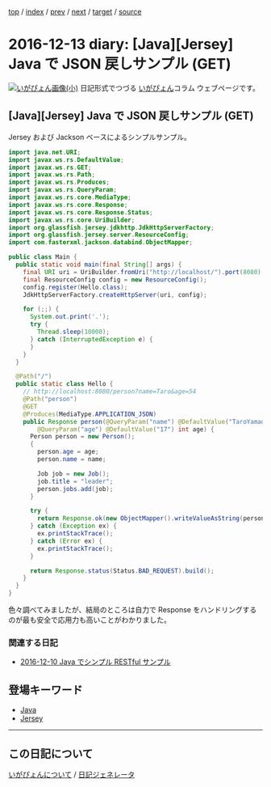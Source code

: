 [top](https://igapyon.github.io/diary/) 
 / [index](https://igapyon.github.io/diary/2016/index.html) 
 / [prev](https://igapyon.github.io/diary/2016/ig161212.html) 
 / [next](https://igapyon.github.io/diary/2016/ig161214.html) 
 / [target](https://igapyon.github.io/diary/2016/ig161213.html) 
 / [source](https://github.com/igapyon/diary/blob/gh-pages/2016/ig161213.html.src.md) 

2016-12-13 diary: [Java][Jersey] Java で  JSON 戻しサンプル (GET)
=====================================================================================================
[![いがぴょん画像(小)](https://igapyon.github.io/diary/images/iga200306s.jpg "いがぴょん")](https://igapyon.github.io/diary/memo/memoigapyon.html) 日記形式でつづる [いがぴょん](https://igapyon.github.io/diary/memo/memoigapyon.html)コラム ウェブページです。

## [Java][Jersey] Java で  JSON 戻しサンプル (GET)

Jersey および Jackson ベースによるシンプルサンプル。

```java
import java.net.URI;
import javax.ws.rs.DefaultValue;
import javax.ws.rs.GET;
import javax.ws.rs.Path;
import javax.ws.rs.Produces;
import javax.ws.rs.QueryParam;
import javax.ws.rs.core.MediaType;
import javax.ws.rs.core.Response;
import javax.ws.rs.core.Response.Status;
import javax.ws.rs.core.UriBuilder;
import org.glassfish.jersey.jdkhttp.JdkHttpServerFactory;
import org.glassfish.jersey.server.ResourceConfig;
import com.fasterxml.jackson.databind.ObjectMapper;

public class Main {
  public static void main(final String[] args) {
    final URI uri = UriBuilder.fromUri("http://localhost/").port(8080).build();
    final ResourceConfig config = new ResourceConfig();
    config.register(Hello.class);
    JdkHttpServerFactory.createHttpServer(uri, config);

    for (;;) {
      System.out.print('.');
      try {
        Thread.sleep(10000);
      } catch (InterruptedException e) {
      }
    }
  }

  @Path("/")
  public static class Hello {
    // http://localhost:8080/person?name=Taro&age=54
    @Path("person")
    @GET
    @Produces(MediaType.APPLICATION_JSON)
    public Response person(@QueryParam("name") @DefaultValue("TaroYamada") String name,
        @QueryParam("age") @DefaultValue("17") int age) {
      Person person = new Person();
      {
        person.age = age;
        person.name = name;

        Job job = new Job();
        job.title = "leader";
        person.jobs.add(job);
      }

      try {
        return Response.ok(new ObjectMapper().writeValueAsString(person), MediaType.APPLICATION_JSON).build();
      } catch (Exception ex) {
        ex.printStackTrace();
      } catch (Error ex) {
        ex.printStackTrace();
      }

      return Response.status(Status.BAD_REQUEST).build();
    }
  }
}
```


色々調べてみましたが、結局のところは自力で Response をハンドリングするのが最も安全で応用力も高いことがわかりました。


### 関連する日記


* [2016-12-10 Java でシンプル RESTful サンプル](https://igapyon.github.io/diary/2016/ig161210.html)



## 登場キーワード

* [Java](https://igapyon.github.io/diary/keyword/java.html)
* [Jersey](https://igapyon.github.io/diary/keyword/jersey.html)

----------------------------------------------------------------------------------------------------

## この日記について
[いがぴょんについて](https://igapyon.github.io/diary/memo/memoigapyon.html) / [日記ジェネレータ](https://github.com/igapyon/igapyonv3)
